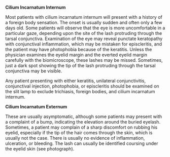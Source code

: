 **Cilium Incarnatum Internum**

Most patients with cilium incarnatum internum will present with a history of a foreign body sensation. The onset is usually sudden and often only a few days old. Some patients will observe that the eye is more uncomfortable in a particular gaze, depending upon the site of the lash protruding through the tarsal conjunctiva. Examination of the eye may reveal punctate keratopathy with conjunctival inflammation, which may be mistaken for episcleritis, and the patient may have photophobia because of the keratitis. Unless the physician examines the eyelid margin and the everted eyelid margin carefully with the biomicroscope, these lashes may be missed. Sometimes, just a dark spot showing the tip of the lash protruding through the tarsal conjunctiva may be visible.

Any patient presenting with either keratitis, unilateral conjunctivitis, conjunctival injection, photophobia, or episcleritis should be examined on the slit lamp to exclude trichiasis, foreign bodies, and cilium incarnatum internum.

**Cilium Incarnatum Externum**

These are usually asymptomatic, although some patients may present with a complaint of a bump, indicating the elevation around the buried eyelash. Sometimes, a patient may complain of a sharp discomfort on rubbing his eyelid, especially if the tip of the hair comes through the skin, which is usually not the case. There is usually no evidence of inflammation, ulceration, or bleeding. The lash can usually be identified coursing under the eyelid skin (see photograph).
